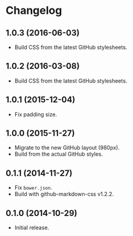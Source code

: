 # Changelog

## 1.0.3 (2016-06-03)
- Build CSS from the latest GitHub stylesheets.

## 1.0.2 (2016-03-08)
- Build CSS from the latest GitHub stylesheets.

## 1.0.1 (2015-12-04)
- Fix padding size.

## 1.0.0 (2015-11-27)
- Migrate to the new GitHub layout (980px).
- Build from the actual GitHub styles.

## 0.1.1 (2014-11-27)
- Fix `bower.json`.
- Build with github-markdown-css v1.2.2.

## 0.1.0 (2014-10-29)
- Initial release.
